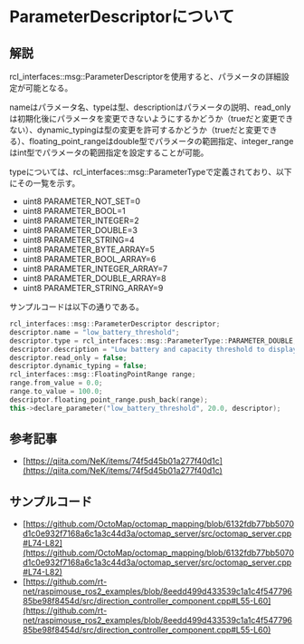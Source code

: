 # ParameterDescriptorについて

## 解説

rcl_interfaces::msg::ParameterDescriptorを使用すると、パラメータの詳細設定が可能となる。

nameはパラメータ名、typeは型、descriptionはパラメータの説明、read_onlyは初期化後にパラメータを変更できないようにするかどうか（trueだと変更できない）、dynamic_typingは型の変更を許可するかどうか（trueだと変更できる）、floating_point_rangeはdouble型でパラメータの範囲指定、integer_rangeはint型でパラメータの範囲指定を設定することが可能。

typeについては、rcl_interfaces::msg::ParameterTypeで定義されており、以下にその一覧を示す。

- uint8 PARAMETER_NOT_SET=0
- uint8 PARAMETER_BOOL=1
- uint8 PARAMETER_INTEGER=2
- uint8 PARAMETER_DOUBLE=3
- uint8 PARAMETER_STRING=4
- uint8 PARAMETER_BYTE_ARRAY=5
- uint8 PARAMETER_BOOL_ARRAY=6
- uint8 PARAMETER_INTEGER_ARRAY=7
- uint8 PARAMETER_DOUBLE_ARRAY=8
- uint8 PARAMETER_STRING_ARRAY=9

サンプルコードは以下の通りである。

```cpp
rcl_interfaces::msg::ParameterDescriptor descriptor;
descriptor.name = "low_battery_threshold";
descriptor.type = rcl_interfaces::msg::ParameterType::PARAMETER_DOUBLE;
descriptor.description = "Low battery and capacity threshold to display in GUI";
descriptor.read_only = false;
descriptor.dynamic_typing = false;
rcl_interfaces::msg::FloatingPointRange range;
range.from_value = 0.0;
range.to_value = 100.0;
descriptor.floating_point_range.push_back(range);
this->declare_parameter("low_battery_threshold", 20.0, descriptor);
```

## 参考記事

- [https://qiita.com/NeK/items/74f5d45b01a277f40d1c](https://qiita.com/NeK/items/74f5d45b01a277f40d1c)

## サンプルコード

- [https://github.com/OctoMap/octomap_mapping/blob/6132fdb77bb5070d1c0e932f7168a6c1a3c44d3a/octomap_server/src/octomap_server.cpp#L74-L82](https://github.com/OctoMap/octomap_mapping/blob/6132fdb77bb5070d1c0e932f7168a6c1a3c44d3a/octomap_server/src/octomap_server.cpp#L74-L82)
- [https://github.com/rt-net/raspimouse_ros2_examples/blob/8eedd499d433539c1a1c4f54779685be98f8454d/src/direction_controller_component.cpp#L55-L60](https://github.com/rt-net/raspimouse_ros2_examples/blob/8eedd499d433539c1a1c4f54779685be98f8454d/src/direction_controller_component.cpp#L55-L60)
